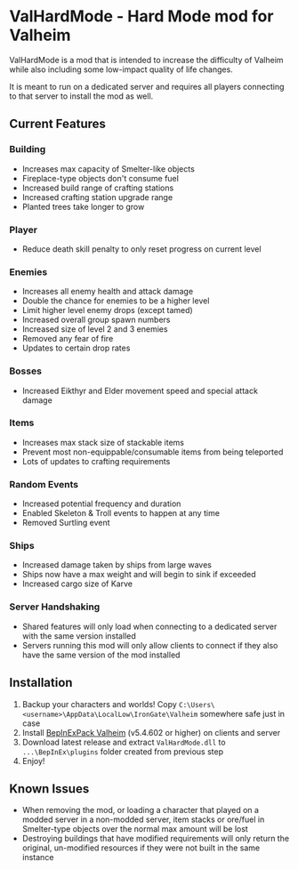 # ValHardMode - Hard Mode mod for Valheim
ValHardMode is a mod that is intended to increase the difficulty of Valheim while also including some low-impact quality of life changes.

It is meant to run on a dedicated server and requires all players connecting to that server to install the mod as well.

## Current Features

### Building
* Increases max capacity of Smelter-like objects
* Fireplace-type objects don't consume fuel
* Increased build range of crafting stations
* Increased crafting station upgrade range
* Planted trees take longer to grow

### Player
* Reduce death skill penalty to only reset progress on current level

### Enemies
* Increases all enemy health and attack damage
* Double the chance for enemies to be a higher level
* Limit higher level enemy drops (except tamed)
* Increased overall group spawn numbers
* Increased size of level 2 and 3 enemies
* Removed any fear of fire
* Updates to certain drop rates

### Bosses
* Increased Eikthyr and Elder movement speed and special attack damage

### Items
* Increases max stack size of stackable items
* Prevent most non-equippable/consumable items from being teleported
* Lots of updates to crafting requirements

### Random Events
* Increased potential frequency and duration
* Enabled Skeleton & Troll events to happen at any time
* Removed Surtling event

### Ships
* Increased damage taken by ships from large waves
* Ships now have a max weight and will begin to sink if exceeded
* Increased cargo size of Karve

### Server Handshaking
* Shared features will only load when connecting to a dedicated server with the same version installed
* Servers running this mod will only allow clients to connect if they also have the same version of the mod installed


## Installation

1. Backup your characters and worlds! Copy `C:\Users\<username>\AppData\LocalLow\IronGate\Valheim` somewhere safe just in case
2. Install [BepInExPack Valheim](https://valheim.thunderstore.io/package/denikson/BepInExPack_Valheim/) (v5.4.602 or higher) on clients and server
3. Download latest release and extract `ValHardMode.dll` to `...\BepInEx\plugins` folder created from previous step
4. Enjoy!


## Known Issues

* When removing the mod, or loading a character that played on a modded server in a non-modded server, item stacks or ore/fuel in Smelter-type objects over the normal max amount will be lost
* Destroying buildings that have modified requirements will only return the original, un-modified resources if they were not built in the same instance
